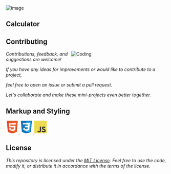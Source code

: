![image](https://github.com/meryemkolbasar/Hesap-Makinesi/blob/8064121dadfbec2579000084df7bcb9c4e3915b2/Hesap%20Makinesi%2001.png)
<h2> Calculator </h2>

## Contributing

<img align="right" alt="Coding" width="300" src="https://i.gifer.com/HASN.gif">

_Contributions, feedback, and suggestions are welcome!_

_If you have any ideas for improvements or would like to contribute to a project,_
  
  _feel free to open an issue or submit a pull request._ 

 _Let's collaborate and make these mini-projects even better together._
 
## Markup and Styling

<a href="https://www.java.com" target="_blank" rel="noreferrer">
    <img src="https://raw.githubusercontent.com/devicons/devicon/master/icons/html5/html5-original.svg" alt="HTML" width="40" height="40"/>
</a>

<a href="https://www.java.com" target="_blank" rel="noreferrer">
    <img src="https://raw.githubusercontent.com/devicons/devicon/master/icons/css3/css3-original.svg" alt="CSS" width="40" height="40"/>
</a>

<a href="https://www.java.com" target="_blank" rel="noreferrer">
    <img src="https://raw.githubusercontent.com/devicons/devicon/master/icons/javascript/javascript-original.svg" alt="JavaScript" width="40" height="40"/>
</a>

## License

_This repository is licensed under the [MIT License](LICENSE). Feel free to use the code, modify it, or distribute it in accordance with the terms of the license._
